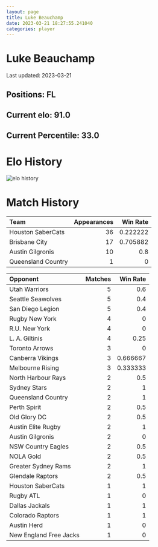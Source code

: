 ```yaml
---  
layout: page  
title: Luke Beauchamp  
date: 2023-03-21 18:27:55.241040  
categories: player  
---
```

# Luke Beauchamp


Last updated: 2023-03-21
## Positions: FL

## Current elo: 91.0

## Current Percentile: 33.0

# Elo History


![elo history](history_LukeBeauchamp.png)
# Match History


| Team               |   Appearances |   Win Rate |
|:-------------------|--------------:|-----------:|
| Houston SaberCats  |            36 |   0.222222 |
| Brisbane City      |            17 |   0.705882 |
| Austin Gilgronis   |            10 |   0.8      |
| Queensland Country |             1 |   0        |

| Opponent               |   Matches |   Win Rate |
|:-----------------------|----------:|-----------:|
| Utah Warriors          |         5 |   0.6      |
| Seattle Seawolves      |         5 |   0.4      |
| San Diego Legion       |         5 |   0.4      |
| Rugby New York         |         4 |   0        |
| R.U. New York          |         4 |   0        |
| L. A. Giltinis         |         4 |   0.25     |
| Toronto Arrows         |         3 |   0        |
| Canberra Vikings       |         3 |   0.666667 |
| Melbourne Rising       |         3 |   0.333333 |
| North Harbour Rays     |         2 |   0.5      |
| Sydney Stars           |         2 |   1        |
| Queensland Country     |         2 |   1        |
| Perth Spirit           |         2 |   0.5      |
| Old Glory DC           |         2 |   0.5      |
| Austin Elite Rugby     |         2 |   1        |
| Austin Gilgronis       |         2 |   0        |
| NSW Country Eagles     |         2 |   0.5      |
| NOLA Gold              |         2 |   0.5      |
| Greater Sydney Rams    |         2 |   1        |
| Glendale Raptors       |         2 |   0.5      |
| Houston SaberCats      |         1 |   1        |
| Rugby ATL              |         1 |   0        |
| Dallas Jackals         |         1 |   1        |
| Colorado Raptors       |         1 |   1        |
| Austin Herd            |         1 |   0        |
| New England Free Jacks |         1 |   0        |